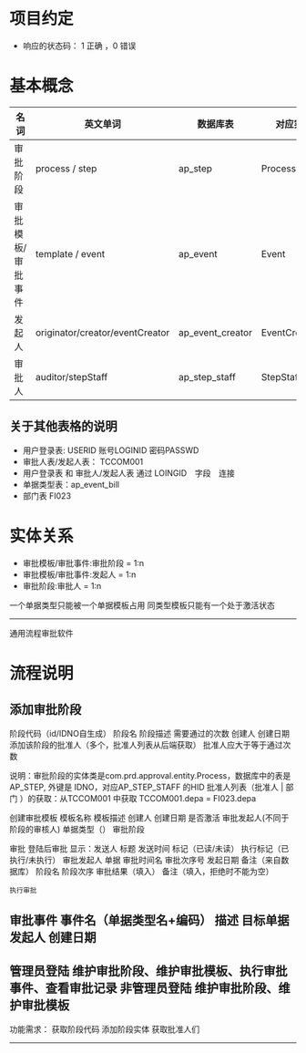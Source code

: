 # 项目约定
- 响应的状态码： 1 正确 ，0 错误

# 基本概念

|名词|英文单词|数据库表|对应实体类|
|----|----|----|---|
|审批阶段|process  /  step|ap_step|Process|
|审批模板/审批事件| template  / event |ap_event|Event|
|发起人|originator/creator/eventCreator|ap_event_creator|EventCreator|
|审批人|auditor/stepStaff|ap_step_staff|StepStaff/Auditor|
## 关于其他表格的说明
- 用户登录表: USERID  账号LOGINID 密码PASSWD
- 审批人表/发起人表： TCCOM001
- 用户登录表 和 审批人/发起人表 通过 LOINGID　字段　连接
- 单据类型表：ap_event_bill
- 部门表 FI023

# 实体关系

- 审批模板/审批事件:审批阶段 = 1:n
- 审批模板/审批事件:发起人 = 1:n
- 审批阶段:审批人 = 1:n


一个单据类型只能被一个单据模板占用
同类型模板只能有一个处于激活状态


-------------------------------------------------------------
通用流程审批软件

# 流程说明

## 添加审批阶段  
阶段代码（id/IDNO自生成） 阶段名 阶段描述 需要通过的次数 创建人 创建日期
添加该阶段的批准人（多个，批准人列表从后端获取）
批准人应大于等于通过次数

说明：审批阶段的实体类是com.prd.approval.entity.Process，数据库中的表是AP_STEP,
     外键是 IDNO，对应AP_STEP_STAFF 的HID
     批准人列表（批准人 | 部门 ）的获取：从TCCOM001 中获取
     TCCOM001.depa = FI023.depa


创建审批模板
	模板名称 模板描述 创建人 创建日期 是否激活  审批发起人(不同于阶段的审核人) 单据类型（） 审批阶段


审批
	登陆后审批
	显示：发送人 标题 发送时间 标记（已读/未读） 执行标记（已执行/未执行）
	审批发起人 单据 审批时间名  审批次序号 发起日期 备注（来自数据库） 阶段名 阶段次序 审批结果（填入） 备注（填入，拒绝时不能为空）

    执行审批




审批事件
	事件名（单据类型名+编码） 描述 目标单据  发起人 创建日期
------------------------------------------------
管理员登陆
	维护审批阶段、维护审批模板、执行审批事件、查看审批记录
非管理员登陆
	维护审批阶段、维护审批模板
-------------------------------------------------
功能需求：
	获取阶段代码
	添加阶段实体
	获取批准人们



-------------------------------------------------













